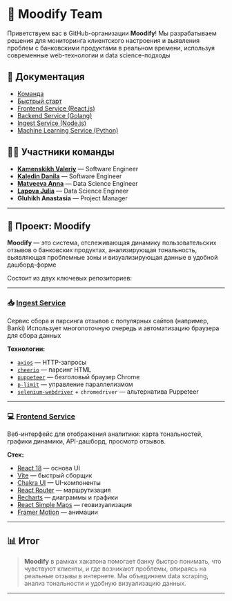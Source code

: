 # 👋 Moodify Team

Приветствуем вас в GitHub-организации **Moodify**! Мы разрабатываем решения для мониторинга клиентского настроения и выявления проблем с банковскими продуктами в реальном времени, используя современные web-технологии и data science-подходы

## 📄 Документация

- [Команда](https://moodify.gitbook.io/docs)
- [Быстрый старт](https://moodify.gitbook.io/docs/getting-started/quickstart)
- [Frontend Service (React.js)](https://moodify.gitbook.io/docs/services/frontend)
- [Backend Service (Golang)](https://moodify.gitbook.io/docs/services/backend)
- [Ingest Service (Node.js)](https://moodify.gitbook.io/docs/services/ingest)
- [Machine Learning Service (Python)](https://moodify.gitbook.io/docs/services/ml)


## 👨‍💻 Участники команды

- [**Kamenskikh Valeriy**](https://github.com/neon4on) — Software Engineer
- [**Kaledin Danila**](https://github.com/danya1733) — Software Engineer
- [**Matveeva Anna**](https://github.com/moomivee) — Data Science Engineer
- [**Lapova Julia**](https://github.com/JuliaLapova) — Data Science Engineer
- **Gluhikh Anastasia** — Project Manager

---

## 🧠 Проект: Moodify

**Moodify** — это система, отслеживающая динамику пользовательских отзывов о банковских продуктах, анализирующая тональность, выявляющая проблемные зоны и визуализирующая данные в удобной дашборд-форме

Состоит из двух ключевых репозиториев:

---

### 📥 [Ingest Service](https://github.com/Hackaton-Moodify-2025/ingest)

Сервис сбора и парсинга отзывов с популярных сайтов (например, Banki)
Использует многопоточную очередь и автоматизацию браузера для сбора данных

**Технологии:**
- [`axios`](https://github.com/axios/axios) — HTTP-запросы
- [`cheerio`](https://cheerio.js.org/) — парсинг HTML
- [`puppeteer`](https://pptr.dev/) — безголовый браузер Chrome
- [`p-limit`](https://github.com/sindresorhus/p-limit) — управление параллелизмом
- [`selenium-webdriver`](https://www.selenium.dev/documentation/webdriver/) + `chromedriver` — альтернатива Puppeteer

---

### 💻 [Frontend Service](https://github.com/Hackaton-Moodify-2025/frontend)

Веб-интерфейс для отображения аналитики: карта тональностей, графики динамики, API-дашборд, просмотр отзывов.

**Стек:**
- [React 18](https://react.dev/) — основа UI  
- [Vite](https://vitejs.dev/) — быстрый сборщик  
- [Chakra UI](https://chakra-ui.com/) — UI-компоненты  
- [React Router](https://reactrouter.com/) — маршрутизация  
- [Recharts](https://recharts.org/) — диаграммы и графики  
- [React Simple Maps](https://www.react-simple-maps.io/) — геовизуализация  
- [Framer Motion](https://www.framer.com/motion/) — анимации

---

## 📊 Итог

> **Moodify** в рамках хакатона помогает банку быстро понимать, что чувствуют клиенты, и где возникают проблемы, опираясь на реальные отзывы в интернете. Мы объединяем data scraping, анализ тональности и удобную визуализацию данных.

---
